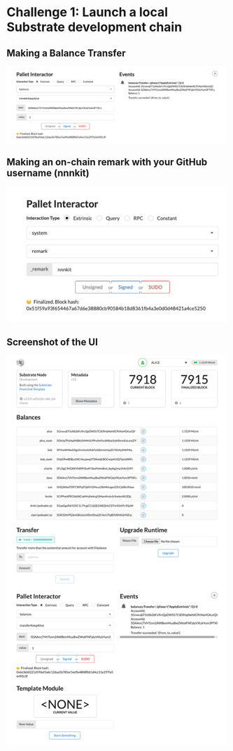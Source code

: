 # Challenge 1: Launch a local Substrate development chain

## Making a Balance Transfer

![](https://github.com/nnnkit/encode-polka/blob/master/local-sustrate/Screenshot%202020-11-18%20at%2010.39.42%20PM.png?raw=true)

## Making an on-chain remark with your GitHub username (nnnkit)

![](https://github.com/nnnkit/encode-polka/blob/master/local-sustrate/Screenshot%202020-11-18%20at%2010.39.03%20PM.png?raw=true)

## Screenshot of the UI

![](https://github.com/nnnkit/encode-polka/blob/master/local-sustrate/localhost_8000_%20(1).png?raw=true)
